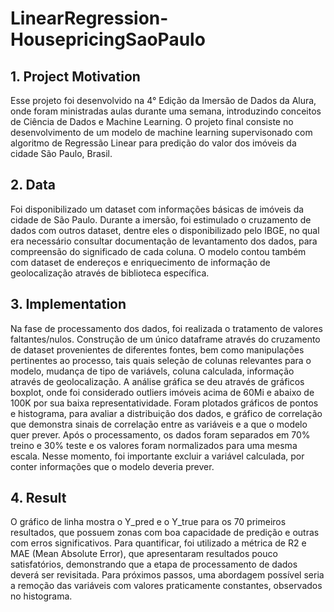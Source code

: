 # LinearRegression-HousepricingSaoPaulo

## 1. Project Motivation 

Esse projeto foi desenvolvido na 4° Edição da Imersão de Dados da Alura, onde foram ministradas aulas durante uma semana, introduzindo conceitos de Ciência de Dados e Machine Learning. O projeto final consiste no desenvolvimento de um modelo de machine learning supervisonado com algoritmo de Regressão Linear para predição do valor dos imóveis da cidade São Paulo, Brasil.  

## 2. Data 

Foi disponibilizado um dataset com informações básicas de imóveis da cidade de São Paulo. Durante a imersão, foi estimulado o cruzamento de dados com outros dataset, dentre eles o disponibilizado pelo IBGE, no qual era necessário consultar documentação de levantamento dos dados, para compreensão do significado de cada coluna. O modelo contou também com dataset de endereços e enriquecimento de informação de geolocalização através de biblioteca específica.

## 3. Implementation

Na fase de processamento dos dados, foi realizada o tratamento de valores faltantes/nulos. Construção de um único dataframe através do cruzamento de dataset provenientes de diferentes fontes, bem como manipulações pertinentes ao processo, tais quais seleção de colunas relevantes para o modelo, mudança de tipo de variávels, coluna calculada, informação através de geolocalização. 
A análise gráfica se deu através de gráficos boxplot, onde foi considerado outliers imóveis acima de 60Mi e abaixo de 100K por sua baixa representatividade. Foram plotados gráficos de pontos e histograma, para avaliar a distribuição dos dados, e gráfico de correlação que demonstra sinais de correlação entre as variáveis e a que o modelo quer prever. 
Após o processamento, os dados foram separados em 70% treino e 30% teste e os valores foram normalizados para uma mesma escala. Nesse momento, foi importante excluir a variável calculada, por conter informações que o modelo deveria prever.

## 4. Result

 O gráfico de linha mostra o Y_pred e o Y_true para os 70 primeiros resultados, que possuem zonas com boa capacidade de predição e outras com erros significativos. Para quantificar, foi utilizado a métrica de R2 e MAE (Mean Absolute Error), que apresentaram resultados pouco satisfatórios, demonstrando que a etapa de processamento de dados deverá ser revisitada. Para próximos passos, uma abordagem possível seria a remoção das variáveis com valores praticamente constantes, observados no histograma.
